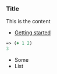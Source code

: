 ### Title

This is the content

- [Getting started](getting-started.html)

```clojure
=> (+ 1 2)
3
```

- Some
- List
